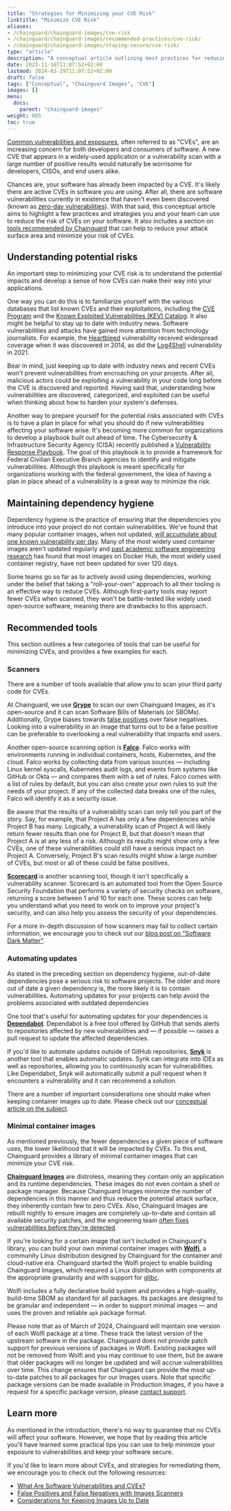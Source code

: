 ```yaml
---
title: "Strategies for Minimizing your CVE Risk"
linktitle: "Minimize CVE Risk"
aliases:
- /chainguard/chainguard-images/cve-risk
- /chainguard/chainguard-images/recommended-practices/cve-risk/
- /chainguard/chainguard-images/staying-secure/cve-risk/
type: "article"
description: "A conceptual article outlining best practices for reducing one's CVE risk."
date: 2023-11-16T11:07:52+02:00
lastmod: 2024-03-29T11:07:52+02:00
draft: false
tags: ["Conceptual", "Chainguard Images", "CVE"]
images: []
menu:
  docs:
    parent: "chainguard-images"
weight: 005
toc: true
---
```


[Common vulnerabilities and exposures](/software-security/cves/cve-intro/#what-is-a-cve), often referred to as "CVEs", are an increasing concern for both developers and consumers of software. A new CVE that appears in a widely-used application or a vulnerability scan with a large number of positive results would naturally be worrisome for developers, CISOs, and end users alike.

Chances are, your software has already been impacted by a CVE. It's likely there are active CVEs in software you are using. After all, there are software vulnerabilities currently in existence that haven't even been discovered (known as [zero-day vulnerabilities](/software-security/glossary/#zero-day)). With that said, this conceptual article aims to highlight a few practices and strategies you and your team can use to reduce the risk of CVEs on your software. It also includes a section on [tools recommended by Chainguard](#recommended-tools) that can help to reduce your attack surface area and minimize your risk of CVEs.


## Understanding potential risks

An important step to minimizing your CVE risk is to understand the potential impacts and develop a sense of how CVEs can make their way into your applications.

One way you can do this is to familiarize yourself with the various databases that list known CVEs and their exploitations, including the [CVE Program](https://www.cve.org/About/Overview) and the [Known Exploited Vulnerabilities (KEV) Catalog](https://www.cisa.gov/known-exploited-vulnerabilities-catalog). It also might be helpful to stay up to date with industry news. Software vulnerabilities and attacks have gained more attention from technology journalists. For example, the [Heartbleed](https://www.cve.org/CVERecord?id=CVE-2014-0160) vulnerability received widespread coverage when it was discovered in 2014, as did the [Log4Shell](https://www.cve.org/CVERecord?id=CVE-2021-44228) vulnerability in 2021.

Bear in mind, just keeping up to date with industry news and recent CVEs won't prevent vulnerabilities from encroaching on your projects. After all, malicious actors could be exploiting a vulnerability in your code long before the CVE is discovered and reported. Having said that, understanding how vulnerabilities are discovered, categorized, and exploited can be useful when thinking about how to harden your system's defenses.

Another way to prepare yourself for the potential risks associated with CVEs is to have a plan in place for what you should do if new vulnerabilities affecting your software arise. It's becoming more common for organizations to develop a playbook built out ahead of time. The Cybersecurity & Infrastructure Security Agency (CISA) recently published a [Vulnerability Response Playbook](https://www.cisa.gov/sites/default/files/publications/Federal_Government_Cybersecurity_Incident_and_Vulnerability_Response_Playbooks_508C.pdf). The goal of this playbook is to provide a framework for Federal Civilian Executive Branch agencies to identify and mitigate vulnerabilities. Although this playbook is meant specifically for organizations working with the federal government, the idea of having a plan in place ahead of a vulnerability is a great way to minimize the risk.


## Maintaining dependency hygiene

Dependency hygiene is the practice of ensuring that the dependencies you introduce into your project do not contain vulnerabilities. We've found that many popular container images, when not updated, [will accumulate about one known vulnerability per day](https://www.chainguard.dev/unchained/enforce-against-vulnerability-sprawl-with-up-to-date-images). Many of the most widely used container images aren't updated regularly and [past academic software engineering research](https://arxiv.org/pdf/1811.12874.pdf) has found that most images on Docker Hub, the most widely used container registry, have not been updated for over 120 days.

Some teams go so far as to actively avoid using dependencies, working under the belief that taking a "roll-your-own" approach to all their tooling is an effective way to reduce CVEs. Although first-party tools may report fewer CVEs when scanned, they won't be battle-tested like widely used open-source software, meaning there are drawbacks to this approach.


## Recommended tools

This section outlines a few categories of tools that can be useful for minimizing CVEs, and provides a few examples for each.

### Scanners

There are a number of tools available that allow you to scan your third party code for CVEs.

At Chainguard, we use [**Grype**](https://www.chainguard.dev/unchained/why-chainguard-uses-grype-as-its-first-line-of-defense-for-cves) to scan our own Chainguard Images, as it's open-source and it can scan Software Bills of Materials (or SBOMs). Additionally, Grype biases towards [false positives](/chainguard/chainguard-images/scanners/false-results/) over false negatives. Looking into a vulnerability in an image that turns out to be a false positive can be preferable to overlooking a real vulnerability that impacts end users.

Another open-source scanning option is [**Falco**](https://falco.org/). Falco works with environments running in individual containers, hosts, Kubernetes, and the cloud. Falco works by collecting data from various sources — including Linux kernel syscalls, Kubernetes audit logs, and events from systems like GitHub or Okta — and compares them with a set of rules. Falco comes with a list of rules by default, but you can also create your own rules to suit the needs of your project. If any of the collected data breaks one of the rules, Falco will identify it as a security issue.

Be aware that the results of a vulnerability scan can only tell you part of the story. Say, for example, that Project A has only a few dependencies while Project B has many. Logically, a vulnerability scan of Project A will likely return fewer results than one for Project B, but that doesn't mean that Project A is at any less of a risk. Although its results might show only a few CVEs, one of these vulnerabilities could still have a serious impact on Project A. Conversely, Project B's scan results might show a large number of CVEs, but most or all of these could be false positives.

[**Scorecard**](https://securityscorecards.dev/) is another scanning tool, though it isn't specifically a vulnerability scanner. Scorecard is an automated tool from the Open Source Security Foundation that performs a variety of security checks on software, returning a score between 1 and 10 for each one. These scores can help you understand what you need to work on to improve your project's security, and can also help you assess the security of your dependencies.

For a more in-depth discussion of how scanners may fail to collect certain information, we encourage you to check out our [blog post on "Software Dark Matter"](https://www.chainguard.dev/unchained/software-dark-matter-is-the-enemy-of-software-transparency?utm_source=cg-academy&utm_medium=referral&utm_campaign=dev-enablement).


### Automating updates

As stated in the preceding section on dependency hygiene, out-of-date dependencies pose a serious risk to software projects. The older and more out of date a given dependency is, the more likely it is to contain vulnerabilities. Automating updates for your projects can help avoid the problems associated with outdated dependencies

One tool that's useful for automating updates for your dependencies is [**Dependabot**](https://docs.github.com/en/code-security/dependabot). Dependabot is a free tool offered by GitHub that sends alerts to repositories affected by new vulnerabilities and — if possible — raises a pull request to update the affected dependencies.

If you'd like to automate updates outside of GitHub repositories, [**Snyk**](https://snyk.io/) is another tool that enables automatic updates. Synk can integrate into IDEs as well as repositories, allowing you to continuously scan for vulnerabilities. Like Dependabot, Snyk will automatically submit a pull request when it encounters a vulnerability and it can recommend a solution.

There are a number of important considerations one should make when keeping container images up to date. Please check out our [conceptual article on the subject](/chainguard/chainguard-images/considerations-for-images-updates/).


### Minimal container images

As mentioned previously, the fewer dependencies a given piece of software uses, the lower likelihood that it will be impacted by CVEs. To this end, Chainguard provides a library of minimal container images that can minimize your CVE risk.

[**Chainguard Images**](https://www.chainguard.dev/chainguard-images) are distroless, meaning they contain only an application and its runtime dependencies. These images do not even contain a shell or package manager. Because Chainguard Images minimize the number of dependencies in this manner and thus reduce the potential attack surface, they inherently contain few to zero CVEs. Also, Chainguard Images are rebuilt nightly to ensure images are completely up-to-date and contain all available security patches, and the engineering team [often fixes vulnerabilities before they're detected](https://www.chainguard.dev/unchained/how-chainguard-fixes-vulnerabilities).

If you're looking for a certain image that isn't included in Chainguard's library, you can build your own minimal container images with [**Wolfi**](https://github.com/wolfi-dev), a community Linux distribution designed by Chainguard for the container and cloud-native era. Chainguard started the Wolfi project to enable building Chainguard Images, which required a Linux distribution with components at the appropriate granularity and with support for [glibc](https://www.gnu.org/software/libc/).

Wolfi includes a fully declarative build system and provides a high-quality, build-time SBOM as standard for all packages. Its packages are designed to be granular and independent — in order to support minimal images — and uses the proven and reliable `apk` package format.

Please note that as of March of 2024, Chainguard will maintain one version of each Wolfi package at a time. These track the latest version of the upstream software in the package. Chainguard does not provide patch support for previous versions of packages in Wolfi. Existing packages will not be removed from Wolfi and you may continue to use them, but be aware that older packages will no longer be updated and will accrue vulnerabilities over time. This change ensures that Chainguard can provide the most up-to-date patches to all packages for our Images users. Note that specific package versions can be made available in Production Images, if you have a request for a specific package version, please [contact support](https://support.chainguard.dev?utm=docs).


## Learn more

As mentioned in the introduction, there's no way to guarantee that no CVEs will affect your software. However, we hope that by reading this article you'll have learned some practical tips you can use to help minimize your exposure to vulnerabilities and keep your software secure.

If you'd like to learn more about CVEs, and strategies for remediating them, we encourage you to check out the following resources:
* [What Are Software Vulnerabilities and CVEs?](/software-security/cves/cve-intro/#what-is-a-cve)
* [False Positives and False Negatives with Images Scanners](/chainguard/chainguard-images/scanners/false-results/)
* [Considerations for Keeping Images Up to Date](/chainguard/chainguard-images/considerations-for-images-updates/)
